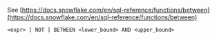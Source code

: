 See [https://docs.snowflake.com/en/sql-reference/functions/between](https://docs.snowflake.com/en/sql-reference/functions/between)
```
<expr> [ NOT ] BETWEEN <lower_bound> AND <upper_bound>
```
